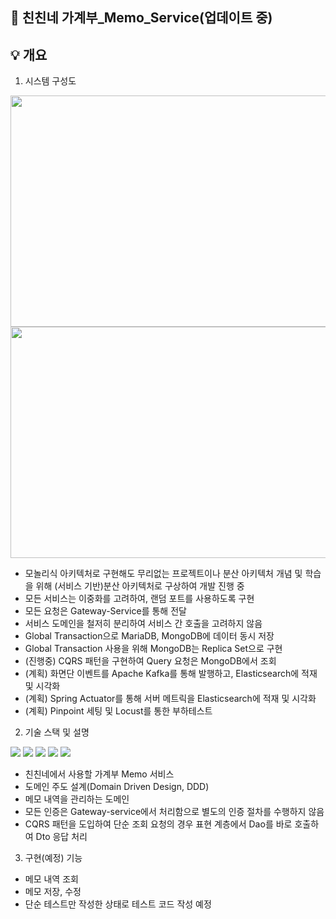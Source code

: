 ## :closed_book: 친친네 가계부_Memo_Service(업데이트 중)

## :bulb: 개요

1. 시스템 구성도
<img src="https://user-images.githubusercontent.com/32257949/233838423-f7f16d7a-cdb1-460d-83fa-ca221ff7280d.jpeg"  width="750" height="370">
<img src="https://user-images.githubusercontent.com/32257949/233838425-47434a10-b0f1-4d82-97ec-c7c45d2382e4.jpeg"  width="750" height="370">

  * 모놀리식 아키텍처로 구현해도 무리없는 프로젝트이나 분산 아키텍처 개념 및 학습을 위해 (서비스 기반)분산 아키텍처로 구상하여 개발 진행 중
  * 모든 서비스는 이중화를 고려하여, 랜덤 포트를 사용하도록 구현
  * 모든 요청은 Gateway-Service를 통해 전달
  * 서비스 도메인을 철저히 분리하여 서비스 간 호출을 고려하지 않음
  * Global Transaction으로 MariaDB, MongoDB에 데이터 동시 저장
  * Global Transaction 사용을 위해 MongoDB는 Replica Set으로 구현
  * (진행중) CQRS 패턴을 구현하여 Query 요청은 MongoDB에서 조회
  * (계획) 화면단 이벤트를 Apache Kafka를 통해 발행하고, Elasticsearch에 적재 및 시각화
  * (계획) Spring Actuator를 통해 서버 메트릭을 Elasticsearch에 적재 및 시각화
  * (계획) Pinpoint 세팅 및 Locust를 통한 부하테스트

2. 기술 스택 및 설명
<div align="left">
  <img src="https://img.shields.io/badge/Java-6DB33F?style=for-the-badge">
  <img src="https://img.shields.io/badge/Spring Boot-6DB33F?style=for-the-badge&logo=Spring Boot&logoColor=white">
  <img src="https://img.shields.io/badge/Spring Data JPA-6DB33F?style=for-the-badge&logo=Spring&logoColor=white">
  <img src="https://img.shields.io/badge/JUnit5-25A162?style=for-the-badge&logo=JUnit5&logoColor=white">
  <img src="https://img.shields.io/badge/MyBatis-C4242B?style=for-the-badge">
</div>

  * 친친네에서 사용할 가계부 Memo 서비스
  * 도메인 주도 설계(Domain Driven Design, DDD)
  * 메모 내역을 관리하는 도메인
  * 모든 인증은 Gateway-service에서 처리함으로 별도의 인증 절차를 수행하지 않음
  * CQRS 패턴을 도입하여 단순 조회 요청의 경우 표현 계층에서 Dao를 바로 호출하여 Dto 응답 처리

3. 구현(예정) 기능
  * 메모 내역 조회
  * 메모 저장, 수정
  * 단순 테스트만 작성한 상태로 테스트 코드 작성 예정
